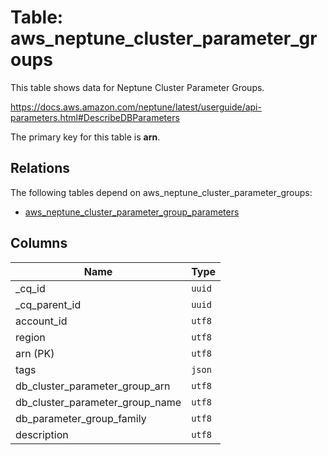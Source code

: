# Table: aws_neptune_cluster_parameter_groups

This table shows data for Neptune Cluster Parameter Groups.

https://docs.aws.amazon.com/neptune/latest/userguide/api-parameters.html#DescribeDBParameters

The primary key for this table is **arn**.

## Relations

The following tables depend on aws_neptune_cluster_parameter_groups:
  - [aws_neptune_cluster_parameter_group_parameters](aws_neptune_cluster_parameter_group_parameters)

## Columns

| Name          | Type          |
| ------------- | ------------- |
|_cq_id|`uuid`|
|_cq_parent_id|`uuid`|
|account_id|`utf8`|
|region|`utf8`|
|arn (PK)|`utf8`|
|tags|`json`|
|db_cluster_parameter_group_arn|`utf8`|
|db_cluster_parameter_group_name|`utf8`|
|db_parameter_group_family|`utf8`|
|description|`utf8`|